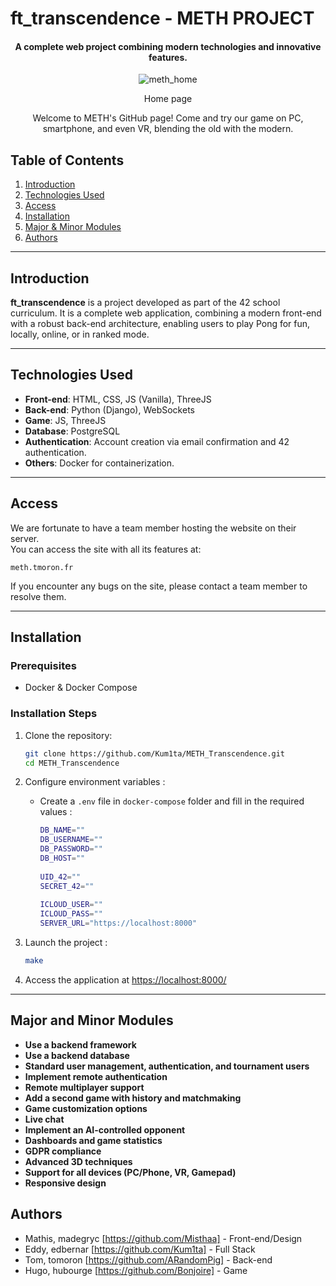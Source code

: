 # **ft_transcendence** - METH PROJECT

<div align="center">
    <h4>A complete web project combining modern technologies and innovative features.</h2>
    <img src="https://github.com/user-attachments/assets/25c2523f-751c-4b55-971f-e238258f4c1a" alt="meth_home">
    <p style="font-size=2px">Home page</p>
    <p>Welcome to METH's GitHub page! Come and try our game on PC, smartphone, and even VR, blending the old with the modern.</p>
</div>


## **Table of Contents**  
1. [Introduction](#introduction)  
2. [Technologies Used](#technologies-used)  
3. [Access](#access)  
4. [Installation](#installation)  
5. [Major & Minor Modules](#major-and-minor-modules)  
6. [Authors](#authors)  

---

## **Introduction**  
**ft_transcendence** is a project developed as part of the 42 school curriculum. It is a complete web application, combining a modern front-end with a robust back-end architecture, enabling users to play Pong for fun, locally, online, or in ranked mode.

---

## **Technologies Used**  
- **Front-end**: HTML, CSS, JS (Vanilla), ThreeJS  
- **Back-end**: Python (Django), WebSockets  
- **Game**: JS, ThreeJS  
- **Database**: PostgreSQL  
- **Authentication**: Account creation via email confirmation and 42 authentication.  
- **Others**: Docker for containerization.  

---

## **Access**  

We are fortunate to have a team member hosting the website on their server.  
You can access the site with all its features at: 

```
meth.tmoron.fr
```

If you encounter any bugs on the site, please contact a team member to resolve them.

---

## **Installation**

### **Prerequisites**  
- Docker & Docker Compose  

### **Installation Steps**  

1. Clone the repository:  
   ```bash  
   git clone https://github.com/Kum1ta/METH_Transcendence.git 
   cd METH_Transcendence 
   ```  

2. Configure environment variables :
   - Create a `.env` file in `docker-compose` folder and fill in the required values :
     
     ```bash
     DB_NAME=""
     DB_USERNAME=""
     DB_PASSWORD=""
     DB_HOST=""
      
     UID_42=""
     SECRET_42=""
      
     ICLOUD_USER=""
     ICLOUD_PASS=""
     SERVER_URL="https://localhost:8000"
     ```  

3. Launch the project :
   ```bash  
   make
   ``` 

4. Access the application at [https://localhost:8000/](https://localhost:8000/)

---

## **Major and Minor Modules**
- **Use a backend framework**
- **Use a backend database**
- **Standard user management, authentication, and tournament users**
- **Implement remote authentication**
- **Remote multiplayer support**
- **Add a second game with history and matchmaking**
- **Game customization options**
- **Live chat**
- **Implement an AI-controlled opponent**
- **Dashboards and game statistics**
- **GDPR compliance**
- **Advanced 3D techniques**
- **Support for all devices (PC/Phone, VR, Gamepad)**
- **Responsive design**

## **Authors**  

- Mathis, madegryc [https://github.com/Misthaa] - Front-end/Design
- Eddy, edbernar [https://github.com/Kum1ta] - Full Stack
- Tom, tomoron [https://github.com/ARandomPig] - Back-end
- Hugo, hubourge [https://github.com/Bonjoire] - Game
